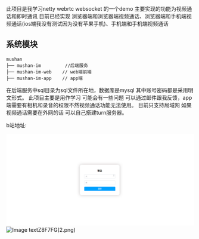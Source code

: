 此项目是我学习netty  webrtc websocket 的一个demo  主要实现的功能为视频通话和即时通讯
目前已经实现 浏览器端和浏览器端视频通话、浏览器端和手机端视频通话(ios端我没有测试因为没有苹果手机)、手机端和手机端视频通话
## 系统模块

~~~
mushan
├── mushan-im         //后端服务
├── mushan-im-web    // web端前端
├── mushan-im-app    // app端
~~~
在后端服务中sql目录为sql文件所在地，数据库是mysql 其中账号密码都是采用明文形式。
此项目主要是用作学习 可能会有一些问题  可以通过邮件跟我反馈，app端需要有相机和录音的权限不然视频通话功能无法使用。
目前只支持局域网  如果视频通话需要在外网的话 可以自己搭建turn服务器。

b站地址:

![Image text](img/%5DBM@$%7D%7BVFCOOC_011%7BHET_F.png)
![Image text](img/TX(JV)IVCO0M@B)Z8F7FG]2.png)

